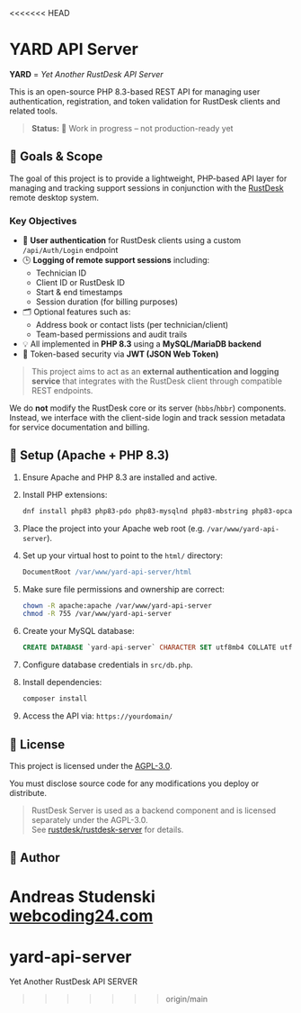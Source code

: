 <<<<<<< HEAD
# YARD API Server

**YARD** = *Yet Another RustDesk API Server*

This is an open-source PHP 8.3-based REST API for managing user authentication, registration, and token validation for RustDesk clients and related tools.

> **Status:** 🚧 Work in progress – not production-ready yet

## 🧭 Goals & Scope

The goal of this project is to provide a lightweight, PHP-based API layer for managing and tracking support sessions in conjunction with the [RustDesk](https://rustdesk.com) remote desktop system.

### Key Objectives

- 🎯 **User authentication** for RustDesk clients using a custom `/api/Auth/Login` endpoint
- 🕒 **Logging of remote support sessions** including:
    - Technician ID
    - Client ID or RustDesk ID
    - Start & end timestamps
    - Session duration (for billing purposes)
- 🗂️ Optional features such as:
    - Address book or contact lists (per technician/client)
    - Team-based permissions and audit trails
- 💡 All implemented in **PHP 8.3** using a **MySQL/MariaDB backend**
- 🔐 Token-based security via **JWT (JSON Web Token)**

> This project aims to act as an **external authentication and logging service** that integrates with the RustDesk client through compatible REST endpoints.

We do **not** modify the RustDesk core or its server (`hbbs`/`hbbr`) components.  
Instead, we interface with the client-side login and track session metadata for service documentation and billing.


## 🔧 Setup (Apache + PHP 8.3)

1. Ensure Apache and PHP 8.3 are installed and active.
2. Install PHP extensions:

    ```bash
    dnf install php83 php83-pdo php83-mysqlnd php83-mbstring php83-opcache
    ```

3. Place the project into your Apache web root (e.g. `/var/www/yard-api-server`).
4. Set up your virtual host to point to the `html/` directory:

    ```apache
    DocumentRoot /var/www/yard-api-server/html
    ```

5. Make sure file permissions and ownership are correct:

    ```bash
    chown -R apache:apache /var/www/yard-api-server
    chmod -R 755 /var/www/yard-api-server
    ```

6. Create your MySQL database:

    ```sql
    CREATE DATABASE `yard-api-server` CHARACTER SET utf8mb4 COLLATE utf8mb4_unicode_ci;
    ```

7. Configure database credentials in `src/db.php`.

8. Install dependencies:

    ```bash
    composer install
    ```

9. Access the API via: `https://yourdomain/`

## 📜 License

This project is licensed under the [AGPL-3.0](./LICENSE).

You must disclose source code for any modifications you deploy or distribute.

> RustDesk Server is used as a backend component and is licensed separately under the AGPL-3.0.  
> See [rustdesk/rustdesk-server](https://github.com/rustdesk/rustdesk-server) for details.

## 👤 Author

Andreas Studenski  
[webcoding24.com](https://www.webcoding24.com)
=======
# yard-api-server
Yet Another RustDesk API SERVER
>>>>>>> origin/main
